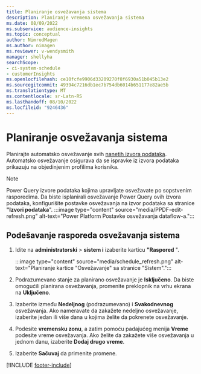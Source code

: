 ```yaml
---
title: Planiranje osvežavanja sistema
description: Planiranje vremena osvežavanja sistema
ms.date: 08/09/2022
ms.subservice: audience-insights
ms.topic: conceptual
author: NimrodMagen
ms.author: nimagen
ms.reviewer: v-wendysmith
manager: shellyha
searchScope:
- ci-system-schedule
- customerInsights
ms.openlocfilehash: ce10fcfe9906d33209270f8f6930a51b045b13e2
ms.sourcegitcommit: 49394c7216db1ec7b754db6014b651177e82ae5b
ms.translationtype: MT
ms.contentlocale: sr-Latn-RS
ms.lasthandoff: 08/10/2022
ms.locfileid: "9246436"
---
```

# <a name="schedule-system-refresh"></a>Planiranje osvežavanja sistema

Planirajte automatsko osvežavanje svih [nanetih izvora podataka](data-sources.md). Automatsko osvežavanje osigurava da se ispravke iz izvora podataka prikazuju na objedinjenim profilima korisnika.

> [!NOTE]
> Power Query izvore podataka kojima upravljate osvežavate po sopstvenim rasporedima. Da biste isplanirali osvežavanje Power Query ovih izvora podataka, konfigurišite postavke osvežavanja na izvor podataka sa stranice **"Izvori podataka**".
> :::image type="content" source="media/PPDF-edit-refresh.png" alt-text="Power Platform Postavke osvežavanja dataflow-a.":::

## <a name="set-system-refresh-schedule"></a>Podešavanje rasporeda osvežavanja sistema

1. Idite na **administratorski** > **sistem i** izaberite karticu **"Raspored** ".

   :::image type="content" source="media/schedule_refresh.png" alt-text="Planiranje kartice &quot;Osvežavanje&quot; sa stranice &quot;Sistem&quot;.":::

1. Podrazumevano stanje za planirano osvežavanje je **Isključeno**. Da biste omogućili planirana osvežavanja, promenite preklopnik na vrhu ekrana na **Uključeno**.

1. Izaberite između **Nedeljnog** (podrazumevano) i **Svakodnevnog** osvežavanja. Ako nameravate da zakažete nedeljno osvežavanje, izaberite jedan ili više dana u kojima želite da pokrenete osvežavanje.

1. Podesite **vremensku zonu**, a zatim pomoću padajućeg menija **Vreme** podesite vreme osvežavanja. Ako želite da zakažete više osvežavanja u jednom danu, izaberite **Dodaj drugo vreme**.

1. Izaberite **Sačuvaj** da primenite promene.

[!INCLUDE [footer-include](includes/footer-banner.md)]
